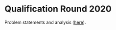 # Qualification Round 2020

Problem statements and analysis ([here](https://codingcompetitions.withgoogle.com/codejam/round/000000000019fd27)).
